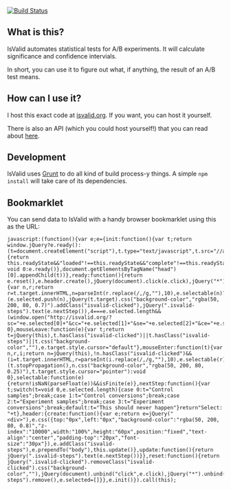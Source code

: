 [![Build Status](https://travis-ci.org/evansolomon/IsValid.org.png)](https://travis-ci.org/evansolomon/IsValid.org)

## What is this?

IsValid automates statistical tests for A/B experiments.  It will calculate significance and confidence intervials.

In short, you can use it to figure out what, if anything, the result of an A/B test means.

## How can I use it?

I host this exact code at [isvalid.org](http://isvalid.org).  If you want, you can host it yourself.

There is also an API (which you could host yourself!) that you can read about [here](https://github.com/evansolomon/IsValid.org/wiki/API).

## Development

IsValid uses [Grunt](http://gruntjs.com/) to do all kind of build process-y things.  A simple `npm install` will take care of its dependencies.

## Bookmarklet

You can send data to IsValid with a handy browser bookmarklet using this as the URL:

    javascript:(function(){var e;e={init:function(){var t;return window.jQuery?e.ready():(t=document.createElement("script"),t.type="text/javascript",t.src="//ajax.googleapis.com/ajax/libs/jquery/1.8.1/jquery.min.js",t.onload=t.onreadystatechange=function(){return this.readyState&&"loaded"!==this.readyState&&"complete"!==this.readyState?void 0:e.ready()},document.getElementsByTagName("head")[0].appendChild(t))},ready:function(){return e.reset(),e.header.create(),jQuery(document).click(e.click),jQuery("*").hover(e.mouseEnter,e.mouseLeave)},click:function(t){var n,r;return r=t.target.innerHTML,n=parseInt(r.replace(/,/g,""),10),e.selectable(n)?(e.selected.push(n),jQuery(t.target).css("background-color","rgba(50, 200, 80, 0.7)").addClass("isvalid-clicked"),jQuery(".isvalid-steps").text(e.nextStep()),4===e.selected.length&&(window.open("http://isvalid.org/?sc="+e.selected[0]+"&cc="+e.selected[1]+"&se="+e.selected[2]+"&ce="+e.selected[3]),e.reset()),t.target.style.cursor="default",e.header.update(),!1):void 0},mouseLeave:function(e){var t;return t=jQuery(this),t.hasClass("isvalid-clicked")||t.hasClass("isvalid-steps")||t.css("background-color",""),e.target.style.cursor="default"},mouseEnter:function(t){var n,r,i;return n=jQuery(this),!n.hasClass("isvalid-clicked")&&(i=t.target.innerHTML,r=parseInt(i.replace(/,/g,""),10),e.selectable(r))?(t.stopPropagation(),n.css("background-color","rgba(50, 200, 80, 0.25)"),t.target.style.cursor="pointer"):void 0},selectable:function(e){return!isNaN(parseFloat(e))&&isFinite(e)},nextStep:function(){var t;switch(t=void 0,e.selected.length){case 0:t="Control samples";break;case 1:t="Control conversions";break;case 2:t="Experiment samples";break;case 3:t="Experiment conversions";break;default:t="This should never happen"}return"Select: "+t},header:{create:function(){var e;return e=jQuery("<div>"),e.css({top:"0px",left:"0px","background-color":"rgba(50, 200, 80, 0.8)","z-index":"10000",width:"100%",height:"60px",position:"fixed","text-align":"center","padding-top":"20px","font-size":"30px"}),e.addClass("isvalid-steps"),e.prependTo("body"),this.update()},update:function(){return jQuery(".isvalid-steps").text(e.nextStep())}},reset:function(){return jQuery(".isvalid-clicked").removeClass("isvalid-clicked").css("background-color",""),jQuery(document).unbind("click",e.click),jQuery("*").unbind("mouseleave",e.mouseLeave).unbind("mouseenter",e.mouseEnter),jQuery(".isvalid-steps").remove(),e.selected=[]}},e.init()}).call(this);
